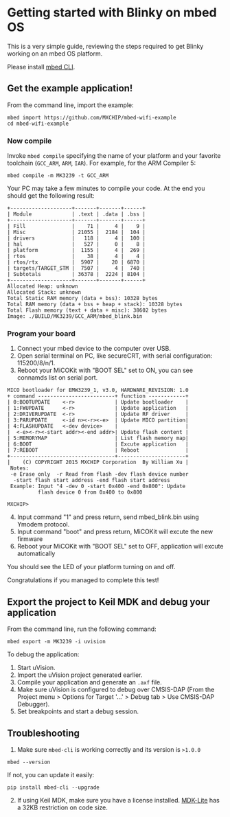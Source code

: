 # Getting started with Blinky on mbed OS

This is a very simple guide, reviewing the steps required to get Blinky working on an mbed OS platform.

Please install [mbed CLI](https://github.com/ARMmbed/mbed-cli#installing-mbed-cli).

## Get the example application!

From the command line, import the example:

```
mbed import https://github.com/MXCHIP/mbed-wifi-example
cd mbed-wifi-example
```

### Now compile

Invoke `mbed compile` specifying the name of your platform and your favorite toolchain (`GCC_ARM`, `ARM`, `IAR`). For example, for the ARM Compiler 5:

```
mbed compile -m MK3239 -t GCC_ARM
```

Your PC may take a few minutes to compile your code. At the end you should get the following result:

```
+--------------------+-------+-------+------+
| Module             | .text | .data | .bss |
+--------------------+-------+-------+------+
| Fill               |    71 |     4 |    9 |
| Misc               | 21055 |  2184 |  104 |
| drivers            |   118 |     4 |  100 |
| hal                |   527 |     0 |    8 |
| platform           |  1155 |     4 |  269 |
| rtos               |    38 |     4 |    4 |
| rtos/rtx           |  5907 |    20 | 6870 |
| targets/TARGET_STM |  7507 |     4 |  740 |
| Subtotals          | 36378 |  2224 | 8104 |
+--------------------+-------+-------+------+
Allocated Heap: unknown
Allocated Stack: unknown
Total Static RAM memory (data + bss): 10328 bytes
Total RAM memory (data + bss + heap + stack): 10328 bytes
Total Flash memory (text + data + misc): 38602 bytes
Image: ./BUILD/MK3239/GCC_ARM/mbed_blink.bin
```

### Program your board

1. Connect your mbed device to the computer over USB.
3. Open serial terminal on PC, like secureCRT, with serial configuration: 115200/8/n/1.
4. Reboot your MiCOKit with "BOOT SEL" set to ON, you can see connamds list on serial port.


```
MICO bootloader for EMW3239_1, v3.0, HARDWARE_REVISION: 1.0
+ command -------------------------+ function ------------+
| 0:BOOTUPDATE    <-r>             | Update bootloader    |
| 1:FWUPDATE      <-r>             | Update application   |
| 2:DRIVERUPDATE  <-r>             | Update RF driver     |
| 3:PARUPDATE     <-id n><-r><-e>  | Update MICO partition|
| 4:FLASHUPDATE   <-dev device>    |                      |
|  <-e><-r><-start addr><-end addr>| Update flash content |
| 5:MEMORYMAP                      | List flash memory map|
| 6:BOOT                           | Excute application   |
| 7:REBOOT                         | Reboot               |
+----------------------------------+----------------------+
|    (C) COPYRIGHT 2015 MXCHIP Corporation  By William Xu |
 Notes:
 -e Erase only  -r Read from flash -dev flash device number
  -start flash start address -end flash start address
 Example: Input "4 -dev 0 -start 0x400 -end 0x800": Update 
          flash device 0 from 0x400 to 0x800

MXCHIP> 
```

4. Input command "1" and press return, send mbed_blink.bin using Ymodem protocol.
5. Input command "boot" and press return, MiCOKit will excute the new firmware
6. Reboot your MiCOKit with "BOOT SEL" set to OFF, application will excute automatically

You should see the LED of your platform turning on and off.

Congratulations if you managed to complete this test!

## Export the project to Keil MDK and debug your application

From the command line, run the following command:

```
mbed export -m MK3239 -i uvision
```

To debug the application:

1. Start uVision.
1. Import the uVision project generated earlier.
1. Compile your application and generate an `.axf` file.
1. Make sure uVision is configured to debug over CMSIS-DAP (From the Project menu > Options for Target '...' > Debug tab > Use CMSIS-DAP Debugger).
1. Set breakpoints and start a debug session.

## Troubleshooting

1. Make sure `mbed-cli` is working correctly and its version is `>1.0.0`

 ```
 mbed --version
 ```

 If not, you can update it easily:

 ```
 pip install mbed-cli --upgrade
 ```

2. If using Keil MDK, make sure you have a license installed. [MDK-Lite](http://www.keil.com/arm/mdk.asp) has a 32KB restriction on code size.
